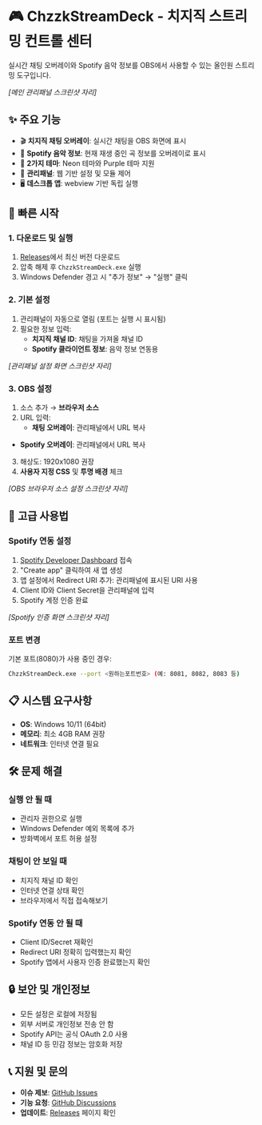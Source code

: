 # 🎮 ChzzkStreamDeck - 치지직 스트리밍 컨트롤 센터

실시간 채팅 오버레이와 Spotify 음악 정보를 OBS에서 사용할 수 있는 올인원 스트리밍 도구입니다.

<!-- 메인 스크린샷 영역 -->
*[메인 관리패널 스크린샷 자리]*

## ✨ 주요 기능

- 🎬 **치지직 채팅 오버레이**: 실시간 채팅을 OBS 화면에 표시
- 🎵 **Spotify 음악 정보**: 현재 재생 중인 곡 정보를 오버레이로 표시  
- 🎨 **2가지 테마**: Neon 테마와 Purple 테마 지원
- 🔧 **관리패널**: 웹 기반 설정 및 모듈 제어
- 🖥️ **데스크톱 앱**: webview 기반 독립 실행

## 🚀 빠른 시작

### 1. 다운로드 및 실행
1. [Releases](https://github.com/your-username/ChzzkStreamDeck/releases)에서 최신 버전 다운로드
2. 압축 해제 후 `ChzzkStreamDeck.exe` 실행
3. Windows Defender 경고 시 "추가 정보" → "실행" 클릭

### 2. 기본 설정
1. 관리패널이 자동으로 열림 (포트는 실행 시 표시됨)
2. 필요한 정보 입력:
   - **치지직 채널 ID**: 채팅을 가져올 채널 ID
   - **Spotify 클라이언트 정보**: 음악 정보 연동용

<!-- 설정 화면 스크린샷 영역 -->
*[관리패널 설정 화면 스크린샷 자리]*

### 3. OBS 설정
1. 소스 추가 → **브라우저 소스**
2. URL 입력:
   - **채팅 오버레이**: 관리패널에서 URL 복사
- **Spotify 오버레이**: 관리패널에서 URL 복사
3. 해상도: 1920x1080 권장
4. **사용자 지정 CSS** 및 **투명 배경** 체크

<!-- OBS 설정 스크린샷 영역 -->
*[OBS 브라우저 소스 설정 스크린샷 자리]*

## 🔧 고급 사용법

### Spotify 연동 설정
1. [Spotify Developer Dashboard](https://developer.spotify.com/dashboard) 접속
2. "Create app" 클릭하여 새 앱 생성
3. 앱 설정에서 Redirect URI 추가: 관리패널에 표시된 URI 사용
4. Client ID와 Client Secret을 관리패널에 입력
5. Spotify 계정 인증 완료

<!-- Spotify 설정 스크린샷 영역 -->
*[Spotify 인증 화면 스크린샷 자리]*

### 포트 변경
기본 포트(8080)가 사용 중인 경우:
```bash
ChzzkStreamDeck.exe --port <원하는포트번호> (예: 8081, 8082, 8083 등)
```

## 📋 시스템 요구사항

- **OS**: Windows 10/11 (64bit)
- **메모리**: 최소 4GB RAM 권장
- **네트워크**: 인터넷 연결 필요

## 🛠️ 문제 해결

### 실행 안 될 때
- 관리자 권한으로 실행
- Windows Defender 예외 목록에 추가
- 방화벽에서 포트 허용 설정

### 채팅이 안 보일 때  
- 치지직 채널 ID 확인
- 인터넷 연결 상태 확인
- 브라우저에서 직접 접속해보기

### Spotify 연동 안 될 때
- Client ID/Secret 재확인
- Redirect URI 정확히 입력했는지 확인
- Spotify 앱에서 사용자 인증 완료했는지 확인

## 🔒 보안 및 개인정보

- 모든 설정은 로컬에 저장됨
- 외부 서버로 개인정보 전송 안 함
- Spotify API는 공식 OAuth 2.0 사용
- 채널 ID 등 민감 정보는 암호화 저장

## 📞 지원 및 문의

- **이슈 제보**: [GitHub Issues](https://github.com/your-username/ChzzkStreamDeck/issues)
- **기능 요청**: [GitHub Discussions](https://github.com/your-username/ChzzkStreamDeck/discussions)
- **업데이트**: [Releases](https://github.com/your-username/ChzzkStreamDeck/releases) 페이지 확인